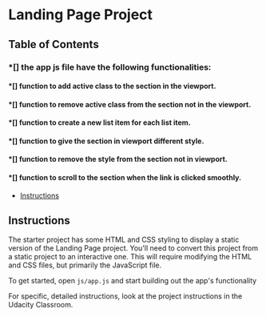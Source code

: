 # Landing Page Project

## Table of Contents
### *[] the app js file have the following functionalities:
#### *[] function to add active class to the section in the viewport.
#### *[] function to remove active class from the section not in the viewport. 
#### *[] function to create a new list item for each list item.
#### *[] function to give the section in viewport different style. 
#### *[] function to remove the style from the section not in viewport.
#### *[] function to scroll to the section when the link is clicked smoothly. 

* [Instructions](#instructions)

## Instructions

The starter project has some HTML and CSS styling to display a static version of the Landing Page project. You'll need to convert this project from a static project to an interactive one. This will require modifying the HTML and CSS files, but primarily the JavaScript file.

To get started, open `js/app.js` and start building out the app's functionality

For specific, detailed instructions, look at the project instructions in the Udacity Classroom.
